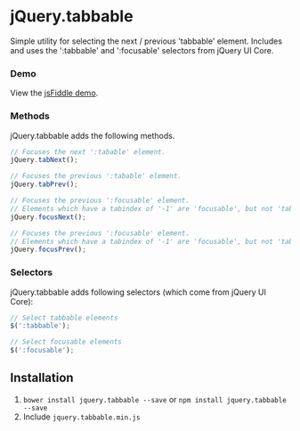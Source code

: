 jQuery.tabbable
===============

Simple utility for selecting the next / previous 'tabbable' element. Includes and uses the ':tabbable' and ':focusable'
selectors from jQuery UI Core.

### Demo

View the [jsFiddle demo](http://jsfiddle.net/Kgzzx/).

### Methods

jQuery.tabbable adds the following methods.

``` javascript
// Focuses the next ':tabable' element.
jQuery.tabNext();

// Focuses the previous ':tabable' element.
jQuery.tabPrev();

// Focuses the previous ':focusable' element. 
// Elements which have a tabindex of '-1' are 'focusable', but not 'tabbable'.
jQuery.focusNext();

// Focuses the previous ':focusable' element.
// Elements which have a tabindex of '-1' are 'focusable', but not 'tabbable'.
jQuery.focusPrev();
```

### Selectors

jQuery.tabbable adds following selectors (which come from jQuery UI Core):

``` javascript
// Select tabbable elements
$(':tabbable');

// Select focusable elements
$(':focusable');
```

## Installation

1. `bower install jquery.tabbable --save` or `npm install jquery.tabbable --save`
2. Include `jquery.tabbable.min.js`
